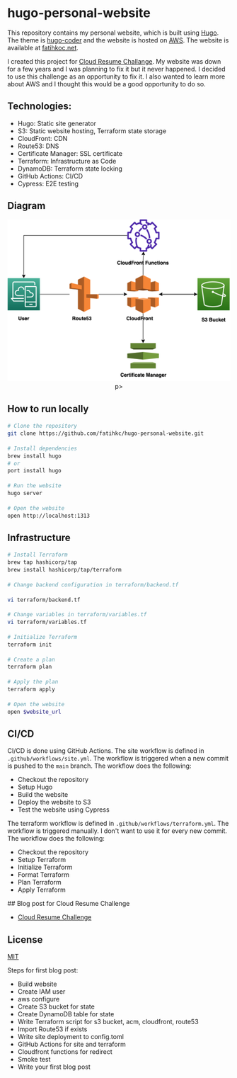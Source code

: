 # hugo-personal-website

This repository contains my personal website, which is built using [Hugo](https://gohugo.io/). The theme is [hugo-coder](https://hugo-coder.netlify.app/) and the website is hosted on [AWS](https://www.aws.amazon.com/). The website is available at [fatihkoc.net](https://fatihkoc.net).

I created this project for [Cloud Resume Challange](https://cloudresumechallenge.dev/). My website was down for a few years and I was planning to fix it but it never happened. I decided to use this challenge as an opportunity to fix it. I also wanted to learn more about AWS and I thought this would be a good opportunity to do so. 

## Technologies:

- Hugo: Static site generator
- S3: Static website hosting, Terraform state storage
- CloudFront: CDN
- Route53: DNS
- Certificate Manager: SSL certificate
- Terraform: Infrastructure as Code
- DynamoDB: Terraform state locking
- GitHub Actions: CI/CD
- Cypress: E2E testing

## Diagram

<p align="center">
    <img src="images/diagram.png">
p>

## How to run locally

```bash
# Clone the repository
git clone https://github.com/fatihkc/hugo-personal-website.git

# Install dependencies
brew install hugo
# or
port install hugo

# Run the website
hugo server

# Open the website
open http://localhost:1313
```

## Infrastructure

```bash
# Install Terraform
brew tap hashicorp/tap
brew install hashicorp/tap/terraform

# Change backend configuration in terraform/backend.tf

vi terraform/backend.tf

# Change variables in terraform/variables.tf
vi terraform/variables.tf

# Initialize Terraform
terraform init

# Create a plan
terraform plan

# Apply the plan
terraform apply

# Open the website
open $website_url
```

## CI/CD

CI/CD is done using GitHub Actions. The site workflow is defined in `.github/workflows/site.yml`. The workflow is triggered when a new commit is pushed to the `main` branch. The workflow does the following:

- Checkout the repository
- Setup Hugo
- Build the website
- Deploy the website to S3
- Test the website using Cypress

The terraform workflow is defined in `.github/workflows/terraform.yml`. The workflow is triggered manually. I don't want to use it for every new commit. The workflow does the following:

- Checkout the repository
- Setup Terraform
- Initialize Terraform
- Format Terraform
- Plan Terraform
- Apply Terraform

## Blog post for Cloud Resume Challenge

- [Cloud Resume Challenge](https://fatihkoc.net/posts/cloud-resume-challenge/)

## License

[MIT](https://choosealicense.com/licenses/mit/)

Steps for first blog post:

- Build website
- Create IAM user
- aws configure
- Create S3 bucket for state
- Create DynamoDB table for state
- Write Terraform script for s3 bucket, acm, cloudfront, route53
- Import Route53 if exists
- Write site deployment to config.toml
- GitHub Actions for site and terraform
- Cloudfront functions for redirect
- Smoke test
- Write your first blog post